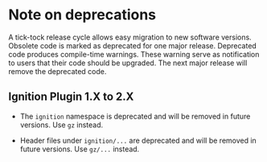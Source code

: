 # Note on deprecations
A tick-tock release cycle allows easy migration to new software versions.
Obsolete code is marked as deprecated for one major release.
Deprecated code produces compile-time warnings. These warning serve as
notification to users that their code should be upgraded. The next major
release will remove the deprecated code.

## Ignition Plugin 1.X to 2.X

* The `ignition` namespace is deprecated and will be removed in future versions.
  Use `gz` instead.

* Header files under `ignition/...` are deprecated and will be removed in future versions.
  Use `gz/...` instead.
